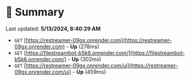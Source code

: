 # 📖 Summary
Last updated: **5/13/2024, 8:40:29 AM**

- `GET` [https://restreamer-09gx.onrender.com](https://restreamer-09gx.onrender.com) - **Up** (278ms)
- `GET` [https://filestreambot-b5k6.onrender.com/](https://filestreambot-b5k6.onrender.com/) - **Up** (302ms)
- `GET` [https://restreamer-09gx.onrender.com/ui](https://restreamer-09gx.onrender.com/ui) - **Up** (459ms)
